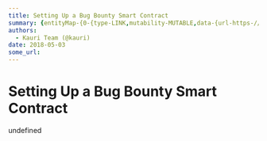 ```yaml
---
title: Setting Up a Bug Bounty Smart Contract
summary: {entityMap-{0-{type-LINK,mutability-MUTABLE,data-{url-https-//coinmarketcap.com/currencies/ethereum/,data-href-https-//coinmarketcap.com/currencies/ethereum/,rel-noopener,target-_blank},1-{type-LINK,mutability-MUTABLE,data-{url-https-//smartcontractsolutions.com/security-audits,data-href-https-//smartcontractsolutions.com/security-audits,rel-noopener,target-_blank},2-{type-LINK,mutability-MUTABLE,data-{url-https-//github.com/OpenZeppelin/zeppelin-solidity/blob/master/contracts/Bounty.sol,data-hr
authors:
  - Kauri Team (@kauri)
date: 2018-05-03
some_url: 
---
```


# Setting Up a Bug Bounty Smart Contract

undefined